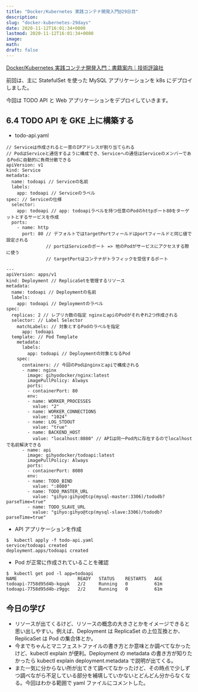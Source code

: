 ```yaml
---
title: "Docker/Kubernetes 実践コンテナ開発入門@29日目"
description:
slug: "docker-kubernetes-29days"
date: 2020-11-12T16:01:34+0000
lastmod: 2020-11-12T16:01:34+0000
image:
math:
draft: false
---
```


[Docker/Kubernetes 実践コンテナ開発入門：書籍案内｜技術評論社](https://gihyo.jp/book/2018/978-4-297-10033-9)

前回は、主に StatefulSet を使った MySQL アプリケーションを k8s にデプロイしました。

今回は TODO API と Web アプリケーションをデプロイしていきます。

## 6.4 TODO API を GKE 上に構築する

- todo-api.yaml

```
// Serviceは作成されると一意のIPアドレスが割り当てられる
// PodはServiceと通信するように構成でき、Serviceへの通信はServiceのメンバーであるPodに自動的に負荷分散できる
apiVersion: v1
kind: Service
metadata:
  name: todoapi // Serviceの名前
  labels:
    app: todoapi // Serviceのラベル
spec: // Serviceの仕様
  selector:
    app: todoapi // app: todoapiラベルを持つ任意のPodのhttpポート80をターゲットとするサービスを作成
  ports:
    - name: http
      port: 80 // デフォルトではtargetPortフィールドはportフィールドと同じ値で設定される
               // portはServiceのポート => 他のPodがサービスにアクセスする際に使う
               // targetPortはコンテナがトラフィックを受信するポート

---
apiVersion: apps/v1
kind: Deployment // ReplicaSetを管理するリソース
metadata:
  name: todoapi // Deploymentの名前
  labels:
    app: todoapi // Deploymentのラベル
spec:
  replicas: 2 // レプリカ数の指定 nginxとapiのPodがそれぞれ2つ作成される
  selector: // Label Selector
    matchLabels: // 対象とするPodのラベルを指定
      app: todoapi
  template: // Pod Template
    metadata:
      labels:
        app: todoapi // Deploymentの対象となるPod
    spec:
      containers: // 今回のPodはnginxとapiで構成される
      - name: nginx
        image: gihyodocker/nginx:latest
        imagePullPolicy: Always
        ports:
        - containerPort: 80
        env:
        - name: WORKER_PROCESSES
          value: "2"
        - name: WORKER_CONNECTIONS
          value: "1024"
        - name: LOG_STDOUT
          value: "true"
        - name: BACKEND_HOST
          value: "localhost:8080" // APIは同一Pod内に存在するのでlocalhostで名前解決できる
      - name: api
        image: gihyodocker/todoapi:latest
        imagePullPolicy: Always
        ports:
        - containerPort: 8080
        env:
        - name: TODO_BIND
          value: ":8080"
        - name: TODO_MASTER_URL
          value: "gihyo:gihyo@tcp(mysql-master:3306)/tododb?parseTime=true"
        - name: TODO_SLAVE_URL
          value: "gihyo:gihyo@tcp(mysql-slave:3306)/tododb?parseTime=true"
```

- API アプリケーションを作成

```
$  kubectl apply -f todo-api.yaml
service/todoapi created
deployment.apps/todoapi created
```

- Pod が正常に作成されていることを確認

```
$  kubectl get pod -l app=todoapi
NAME                       READY   STATUS    RESTARTS   AGE
todoapi-7758d95d4b-kqxpk   2/2     Running   0          61m
todoapi-7758d95d4b-z9ggc   2/2     Running   0          61m
```

## 今日の学び

- リソースが出てくるけど、リソースの概念の大きさとかをイメージできると思い出しやすい。例えば、Deployment は ReplicaSet の上位互換とか、ReplicaSet は Pod の集合体とか。
- 今までちゃんとマニフェストファイルの書き方とか意味とか調べてなかったけど、kubectl explain が便利。Deployment の metadata の書き方が知りたかったら kubectl explain deployment.metadata で説明が出てくる。
- また一気に分からない所が出てきて調べてなかったけど、その時点で少しずつ調べながら不足している部分を補填していかないとどんどん分からなくなる。今回はわかる範囲で yaml ファイルにコメントした。
